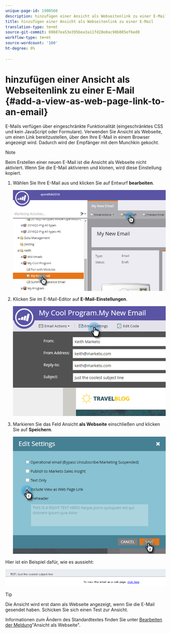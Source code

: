 ```yaml
---
unique-page-id: 1900560
description: hinzufügen einer Ansicht als Webseitenlink zu einer E-Mail - Marketing-Dokumente - Produktdokumentation
title: hinzufügen einer Ansicht als Webseitenlink zu einer E-Mail
translation-type: tm+mt
source-git-commit: 00887ea53e395bea3a11fd28e0ac98b085ef6ed8
workflow-type: tm+mt
source-wordcount: '160'
ht-degree: 0%

---
```



# hinzufügen einer Ansicht als Webseitenlink zu einer E-Mail {#add-a-view-as-web-page-link-to-an-email}

E-Mails verfügen über eingeschränkte Funktionalität (eingeschränktes CSS und kein JavaScript oder Formulare). Verwenden Sie Ansicht als Webseite, um einen Link bereitzustellen, über den Ihre E-Mail in einem Browser angezeigt wird. Dadurch wird der Empfänger mit dem Munchkin gekocht.

>[!NOTE]
>
>Beim Erstellen einer neuen E-Mail ist die Ansicht als Webseite nicht aktiviert. Wenn Sie die E-Mail aktivieren und klonen, wird diese Einstellung kopiert.

1. Wählen Sie Ihre E-Mail aus und klicken Sie auf Entwurf **bearbeiten**.

   ![](assets/one-5.png)

1. Klicken Sie im E-Mail-Editor auf **E-Mail-Einstellungen**.

   ![](assets/two-5.png)

1. Markieren Sie das Feld Ansicht **als Webseite** einschließen und klicken Sie auf **Speichern**.

   ![](assets/three-4.png)

Hier ist ein Beispiel dafür, wie es aussieht:

![](assets/four-3.png)

>[!TIP]
>
>Die Ansicht wird erst dann als Webseite angezeigt, wenn Sie die E-Mail gesendet haben. Schicken Sie sich einen Test zur Ansicht.

Informationen zum Ändern des Standardtextes finden Sie unter [Bearbeiten der Meldung](../../../../product-docs/administration/email-setup/edit-the-view-as-web-page-message.md)&quot;Ansicht als Webseite&quot;.